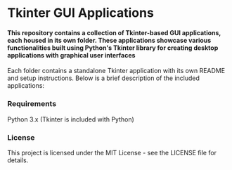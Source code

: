 # Tkinter GUI Applications
<h4>This repository contains a collection of Tkinter-based GUI applications, each housed in its own folder. These applications showcase various functionalities built using Python's Tkinter library for creating desktop applications with graphical user interfaces</h4>
<p>Each folder contains a standalone Tkinter application with its own README and setup instructions. Below is a brief description of the included applications:</p>
<h3>Requirements</h3>
<p>Python 3.x (Tkinter is included with Python)</p>
<h3>License</h3>
<p>This project is licensed under the MIT License - see the LICENSE file for details.</p>
